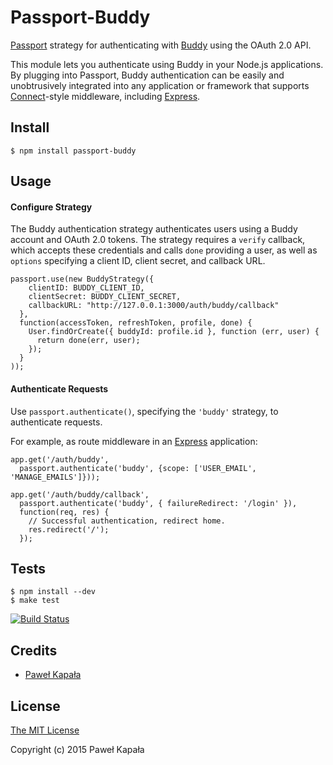 # Passport-Buddy

[Passport](http://passportjs.org/) strategy for authenticating with [Buddy](https://buddy.works/)
using the OAuth 2.0 API.

This module lets you authenticate using Buddy in your Node.js applications.
By plugging into Passport, Buddy authentication can be easily and
unobtrusively integrated into any application or framework that supports
[Connect](http://www.senchalabs.org/connect/)-style middleware, including
[Express](http://expressjs.com/).

## Install

    $ npm install passport-buddy

## Usage

#### Configure Strategy

The Buddy authentication strategy authenticates users using a Buddy account
and OAuth 2.0 tokens.  The strategy requires a `verify` callback, which accepts
these credentials and calls `done` providing a user, as well as `options`
specifying a client ID, client secret, and callback URL.

    passport.use(new BuddyStrategy({
        clientID: BUDDY_CLIENT_ID,
        clientSecret: BUDDY_CLIENT_SECRET,
        callbackURL: "http://127.0.0.1:3000/auth/buddy/callback"
      },
      function(accessToken, refreshToken, profile, done) {
        User.findOrCreate({ buddyId: profile.id }, function (err, user) {
          return done(err, user);
        });
      }
    ));

#### Authenticate Requests

Use `passport.authenticate()`, specifying the `'buddy'` strategy, to
authenticate requests.

For example, as route middleware in an [Express](http://expressjs.com/)
application:

    app.get('/auth/buddy',
      passport.authenticate('buddy', {scope: ['USER_EMAIL', 'MANAGE_EMAILS']}));

    app.get('/auth/buddy/callback', 
      passport.authenticate('buddy', { failureRedirect: '/login' }),
      function(req, res) {
        // Successful authentication, redirect home.
        res.redirect('/');
      });

## Tests

    $ npm install --dev
    $ make test

[![Build Status](https://secure.travis-ci.org/bylek/passport-buddy.png)](http://travis-ci.org/bylek/passport-buddy)

## Credits

  - [Paweł Kapała](http://github.com/bylek)

## License

[The MIT License](http://opensource.org/licenses/MIT)

Copyright (c) 2015 Paweł Kapała

